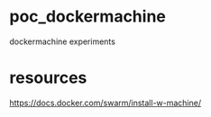 # poc_dockermachine
dockermachine experiments


# resources 

https://docs.docker.com/swarm/install-w-machine/
